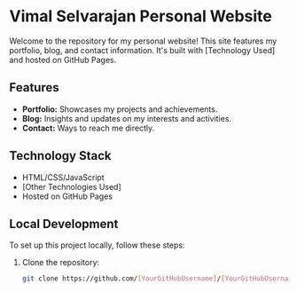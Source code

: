 # Vimal Selvarajan Personal Website

Welcome to the repository for my personal website! This site features my portfolio, blog, and contact information. It's built with [Technology Used] and hosted on GitHub Pages.

## Features

- **Portfolio:** Showcases my projects and achievements.
- **Blog:** Insights and updates on my interests and activities.
- **Contact:** Ways to reach me directly.

## Technology Stack

- HTML/CSS/JavaScript
- [Other Technologies Used]
- Hosted on GitHub Pages

## Local Development

To set up this project locally, follow these steps:

1. Clone the repository:
   ```bash
   git clone https://github.com/[YourGitHubUsername]/[YourGitHubUsername].github.io

